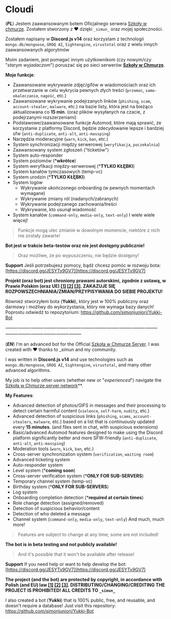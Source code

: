 # Cloudi

(***PL***)
Jestem zaawansowanym botem Oficjalnego serwera [Szkoły w chmurze](https://discord.gg/szkolawchmurze). Zostałem stworzony z ❤️ dzięki `_simun_` oraz mojej społeczności.

Zostałem napisany w **Discord.js v14** oraz korzystam z technologii `mongo.db/mongoose`, `GROQ AI`, `Sightengine`, `virustotal` oraz z wielu innych zaawansowanych algorytmów

Moim zadaniem, jest pomagać innym użytkownikom (czy nowym/czy "*starym wyjadaczom*") poruszać się po sieci serwerów **[Szkoły w Chmurze](https://discord.gg/szkolawchmurze)**.

**Moje funkcje**:
- Zaawansowane wykrywanie zdjęć/gifów w wiadomościach oraz ich przetwarzanie w celu wykrycia pewnych złych treści (`przemoc`, `samo-okaleczanie`, `nagość`, etc.)
- Zaawansowane wykrywanie podejrzanych linków (`phishing`, `scam`, `account-stealer`, `malware`, etc.) na bazie listy, która jest na bieżąco aktualizowana co **15 min**. (oraz plików wysyłanych na czacie, z podejrzanymi rozszerzeniami)
- Podstawowe/zaawansowane funkcje Automod, które mają sprawić, że korzystanie z platformy Discord, będzie zdecydowanie lepsze i bardziej sfw (`anti-duplicate`, `anti-alt`, `anti-massping`)
- Narzędzia moderacyjne (`warn`, `kick`, `ban`, etc.)
- System synchronizacji między serwerowej (`weryfikacja`, `poczekalnia`)
- Zaawansowany system zgłoszeń ("ticketów")
- System auto-responder
- System poziomów (***wkrótce**)
- System weryfikacji między-serwerowej (***TYLKO KŁĘBKI**)
- System kanałów tymczasowych (temp-vc)
- System urodzin (***TYLKO KŁĘBKI**)
- System logów
  - Wykrywanie ukończonego onboarding (w pewnych momentach wymagane)
  - Wykrywanie zmiany ról (nadanych/zabranych)
  - Wykrywanie podejrzanego zachowania/treści
  - Wykrywanie, kto usunął wiadomość
- System kanałów (`command-only`, `media-only`, `text-only`)
I wiele wiele więcej!
> Funkcje mogą ulec zmianie w dowolnym momencie, niektóre z nich nie zostały zawarte!

**Bot jest w trakcie beta-testów oraz nie jest dostępny publicznie!**
> Oraz możliwe, że po wypuszczeniu, nie będzie dostępny!

**Support**
Jeśli potrzebujesz pomocy, bądź chcesz pomóc w rozwoju bota:
[https://discord.gg/JESYTx9GV7](https://discord.gg/JESYTx9GV7)

**Projekt (oraz bot) jest chroniony prawami autorskimi, zgodnie z ustawą, w Prawie Polskim (oraz UE) [[1]](https://www.prawoautorskie.gov.pl/media/download_gallery/ustawa%20o%20prawie%20autorskim.pdf) [[2]](https://api.sejm.gov.pl/eli/acts/DU/2025/24/text.pdf) [[3]](https://sip.lex.pl/akty-prawne/dzu-dziennik-ustaw/prawo-autorskie-i-prawa-pokrewne-16795787). ZAKAZUJE SIĘ ROZPOWSZECHNIANIA/ZMIAN/PRZYPISYWANIA DO SIEBIE PROJEKTU!**


Również stworzyłem bota (**Yukki**), który jest w 100% publiczny oraz darmowy i możliwy do wykorzystania, który nie wymaga bazy danych!
Poprostu odwiedź to repozytorium: https://github.com/simonjuniorj/Yukki-Bot

⸻⸻⸻⸻⸻⸻⸻⸻⸻⸻⸻⸻⸻⸻⸻⸻⸻⸻

(***EN***)
I'm an advanced bot for the Official [Szkoła w Chmurze Server](https://discord.gg/szkolalawchmurze). I was created with ❤️ thanks to _simun and my community.

I was written in **Discord.js v14** and use technologies such as `mongo.db/mongoose`, `GROQ AI`, `Sightengine`, `virustotal`, and many other advanced algorithms.

My job is to help other users (whether new or "*experienced*") navigate the [Szkoła w Chmurze server network](https://discord.gg/szkolalawchmurze)**.

**My Features**:
- Advanced detection of photos/GIFS in messages and their processing to detect certain harmful content (`violence`, `self-harm`, `nudity`, etc.)
- Advanced detection of suspicious links (`phishing`, `scams`, `account-stealers`, `malware`, etc.) based on a list that is continuously updated every **15 minutes**. (and files sent in chat, with suspicious extensions)
- Basic/advanced Automod features designed to make using the Discord platform significantly better and more SFW-friendly (`anti-duplicate`, `anti-alt`, `anti-massping`)
- Moderation tools (`warn`, `kick`, `ban`, etc.)
- Cross-server synchronization system (`verification`, `waiting room`)
- Advanced ticketing system
- Auto-responder system
- Level system (***coming soon**)
- Cross-server verification system (***ONLY FOR SUB-SERVERS**)
- Temporary channel system (temp-vc)
- Birthday system (***ONLY FOR SUB-SERVERS**)
- Log system
- Onboarding completion detection (***required at certain times**)
- Role change detection (assigned/removed)
- Detection of suspicious behavior/content
- Detection of who deleted a message
- Channel system (`command-only`, `media-only`, `text-only`)
And much, much more!
> Features are subject to change at any time; some are not included!

**The bot is in beta testing and not publicly available!**
> And it's possible that it won't be available after release!

**Support**
If you need help or want to help develop the bot:
[https://discord.gg/JESYTx9GV7](https://discord.gg/JESYTx9GV7)

**The project (and the bot) are protected by copyright, in accordance with Polish (and EU) law [[1]](https://www.prawoautorskie.gov.pl/media/download_gallery/ustawa%20o%20prawie%20autorskim.pdf) [[2]](https://api.sejm.gov.pl/eli/acts/DU/2025/24/text.pdf) [[3]](https://sip.lex.pl/akty-prawne/dzu-dziennik-ustaw/prawo-autorskie-i-prawa-pokrewne-16795787). DISTRIBUTING/CHANGING/CREDITING THE PROJECT IS PROHIBITED! ALL CREDITS TO `_simun_`**


I also created a bot (**Yukki**) that is 100% public, free, and reusable, and doesn't require a database!
Just visit this repository: https://github.com/simonjuniorj/Yukki-Bot
